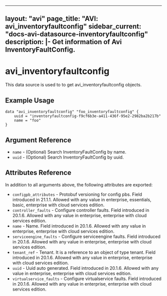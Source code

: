 <!--
    Copyright 2021 VMware, Inc.
    SPDX-License-Identifier: Mozilla Public License 2.0
-->
---
layout: "avi"
page_title: "AVI: avi_inventoryfaultconfig"
sidebar_current: "docs-avi-datasource-inventoryfaultconfig"
description: |-
  Get information of Avi InventoryFaultConfig.
---

# avi_inventoryfaultconfig

This data source is used to to get avi_inventoryfaultconfig objects.

## Example Usage

```hcl
data "avi_inventoryfaultconfig" "foo_inventoryfaultconfig" {
    uuid = "inventoryfaultconfig-f9cf6b3e-a411-436f-95e2-2982ba2b217b"
    name = "foo"
}
```

## Argument Reference

* `name` - (Optional) Search InventoryFaultConfig by name.
* `uuid` - (Optional) Search InventoryFaultConfig by uuid.

## Attributes Reference

In addition to all arguments above, the following attributes are exported:

* `configpb_attributes` - Protobuf versioning for config pbs. Field introduced in 21.1.1. Allowed with any value in enterprise, essentials, basic, enterprise with cloud services edition.
* `controller_faults` - Configure controller faults. Field introduced in 20.1.6. Allowed with any value in enterprise, enterprise with cloud services edition.
* `name` - Name. Field introduced in 20.1.6. Allowed with any value in enterprise, enterprise with cloud services edition.
* `serviceengine_faults` - Configure serviceengine faults. Field introduced in 20.1.6. Allowed with any value in enterprise, enterprise with cloud services edition.
* `tenant_ref` - Tenant. It is a reference to an object of type tenant. Field introduced in 20.1.6. Allowed with any value in enterprise, enterprise with cloud services edition.
* `uuid` - Uuid auto generated. Field introduced in 20.1.6. Allowed with any value in enterprise, enterprise with cloud services edition.
* `virtualservice_faults` - Configure virtualservice faults. Field introduced in 20.1.6. Allowed with any value in enterprise, enterprise with cloud services edition.

